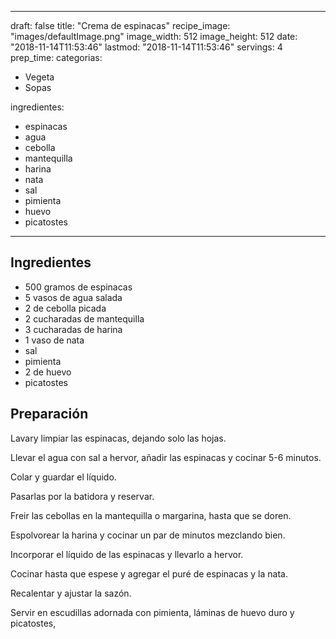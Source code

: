 
---
draft: false
title: "Crema de espinacas"
recipe_image: "images/defaultImage.png"
image_width: 512
image_height: 512
date: "2018-11-14T11:53:46"
lastmod: "2018-11-14T11:53:46"
servings: 4
prep_time: 
categorias:
  - Vegeta
  - Sopas

ingredientes:
  - espinacas
  - agua
  - cebolla
  - mantequilla
  - harina
  - nata
  - sal
  - pimienta
  - huevo
  - picatostes
---

## Ingredientes
- 500 gramos de espinacas
- 5 vasos de agua salada
- 2  de cebolla picada
- 2 cucharadas de mantequilla
- 3 cucharadas de harina
- 1 vaso de nata
- sal
- pimienta
- 2  de huevo
- picatostes

## Preparación
Lavary limpiar las espinacas, dejando solo las hojas.

Llevar el agua con sal a hervor, añadir las espinacas y cocinar 5-6 minutos.

Colar y guardar el líquido.

Pasarlas por la batidora y reservar.

Freir las cebollas en la mantequilla o margarina, hasta que se doren.

Espolvorear la harina y cocinar un par de minutos mezclando bien.

Incorporar el líquido  de las espinacas y llevarlo a hervor.

Cocinar hasta que espese y agregar el puré de espinacas y la nata.

Recalentar y ajustar la sazón.

Servir en escudillas adornada con pimienta, láminas de huevo duro y picatostes,


